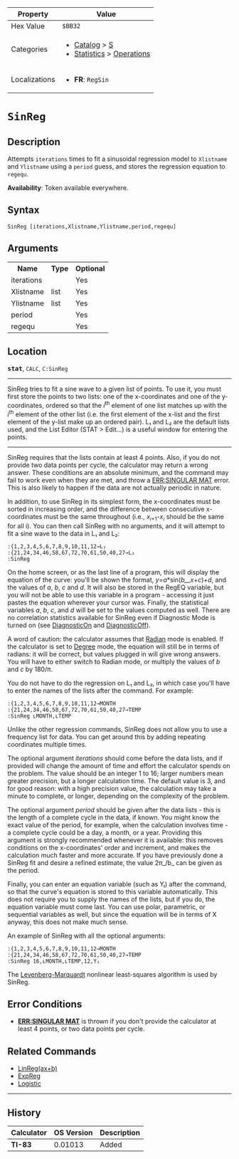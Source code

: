| Property      | Value |
|---------------|-------|
| Hex Value     | `$BB32`|
| Categories    | <ul><li>[Catalog](<../categories/Catalog.md>) > [S](<../categories/Catalog.md#S>)</li><li>[Statistics](<../categories/Statistics.md>) > [Operations](<../categories/Statistics.md#Operations>)</li></ul> |
| Localizations | <ul><li><b>FR</b>: `RegSin `</li></ul> |

# `SinReg `

## Description
Attempts `iterations` times to fit a sinusoidal regression model to `Xlistname` and `Ylistname` using a `period` guess, and stores the regression equation to `regequ`.


<b>Availability</b>: Token available everywhere.

## Syntax
`SinReg [iterations,Xlistname,Ylistname,period,regequ]`

## Arguments
<table>
<tr><th>Name</th><th>Type</th><th>Optional</th></tr>

<tr><td>iterations</td><td></td><td>Yes</td></tr>

<tr><td>Xlistname</td><td>list</td><td>Yes</td></tr>

<tr><td>Ylistname</td><td>list</td><td>Yes</td></tr>

<tr><td>period</td><td></td><td>Yes</td></tr>

<tr><td>regequ</td><td></td><td>Yes</td></tr>

</table>

## Location
<tt><kbd><b>stat</b></kbd></tt>, `CALC`, `C:SinReg`
<hr>

SinReg tries to fit a sine wave to a given list of points. To use it, you must first store the points to two lists: one of the x-coordinates and one of the y-coordinates, ordered so that the _i_<sup>th</sup> element of one list matches up with the _i_<sup>th</sup> element of the other list (i.e. the first element of the x-list and the first element of the y-list make up an ordered pair). L₁ and L₂ are the default lists used, and the List Editor (STAT > Edit…) is a useful window for entering the points.

___

SinReg requires that the lists contain at least 4 points. Also, if you do not provide two data points per cycle, the calculator may return a wrong answer. These conditions are an absolute minimum, and the command may fail to work even when they are met, and throw a [ERR:SINGULAR MAT](errors#singularmat) error. This is also likely to happen if the data are not actually periodic in nature.

In addition, to use SinReg in its simplest form, the x-coordinates must be sorted in increasing order, and the difference between consecutive x-coordinates must be the same throughout (i.e., _x_<sub>𝑖+1</sub>-_x_<sub>𝑖</sub> should be the same for all i). You can then call SinReg with no arguments, and it will attempt to fit a sine wave to the data in L₁ and L₂:

```ti-basic
:{1,2,3,4,5,6,7,8,9,10,11,12→L₁
:{21,24,34,46,58,67,72,70,61,50,40,27→L₂
:SinReg
```

On the home screen, or as the last line of a program, this will display the equation of the curve: you'll be shown the format, _y_=_a_*sin(_b__x_+_c_)+_d_, and the values of _a_, _b_, _c_ and _d_. It will also be stored in the RegEQ variable, but you will not be able to use this variable in a program - accessing it just pastes the equation wherever your cursor was. Finally, the statistical variables _a_, _b_, _c_, and _d_ will be set to the values computed as well. There are no correlation statistics available for SinReg even if Diagnostic Mode is turned on (see [DiagnosticOn](DiagnosticOn.md) and [DiagnosticOff](DiagnosticOff.md)).

A word of caution: the calculator assumes that [Radian](radian-mode) mode is enabled. If the calculator is set to [Degree](degree-mode) mode, the equation will still be in terms of radians: it will be correct, but values plugged in will give wrong answers. You will have to either switch to Radian mode, or multiply the values of _b_ and _c_ by 180/π.

You do not have to do the regression on L₁ and L₂, in which case you'll have to enter the names of the lists after the command. For example:

```ti-basic
:{1,2,3,4,5,6,7,8,9,10,11,12→MONTH
:{21,24,34,46,58,67,72,70,61,50,40,27→TEMP
:SinReg ʟMONTH,ʟTEMP
```

Unlike the other regression commands, SinReg does not allow you to use a frequency list for data. You can get around this by adding repeating coordinates multiple times.

The optional argument _iterations_ should come before the data lists, and if provided will change the amount of time and effort the calculator spends on the problem. The value should be an integer 1 to 16; larger numbers mean greater precision, but a longer calculation time. The default value is 3, and for good reason: with a high precision value, the calculation may take a minute to complete, or longer, depending on the complexity of the problem.

The optional argument _period_ should be given after the data lists - this is the length of a complete cycle in the data, if known. You might know the exact value of the period, for example, when the calculation involves time - a complete cycle could be a day, a month, or a year. Providing this argument is strongly recommended whenever it is available: this removes conditions on the x-coordinates' order and increment, and makes the calculation much faster and more accurate. If you have previously done a SinReg fit and desire a refined estimate, the value 2π_/b_ can be given as the period.

Finally, you can enter an equation variable (such as Y₁) after the command, so that the curve's equation is stored to this variable automatically. This does not require you to supply the names of the lists, but if you do, the equation variable must come last. You can use polar, parametric, or sequential variables as well, but since the equation will be in terms of X anyway, this does not make much sense.

An example of SinReg with all the optional arguments:

```ti-basic
:{1,2,3,4,5,6,7,8,9,10,11,12→MONTH
:{21,24,34,46,58,67,72,70,61,50,40,27→TEMP
:SinReg 16,ʟMONTH,ʟTEMP,12,Y₁
```

The [Levenberg-Marquardt](http://en.wikipedia.org/wiki/Levenberg-Marquardt_algorithm) nonlinear least-squares algorithm is used by SinReg.

## Error Conditions

*   **[ERR:SINGULAR MAT](errors#singularmat)** is thrown if you don't provide the calculator at least 4 points, or two data points per cycle.

## Related Commands

*   [LinReg(ax+b)](linreg-ax-b)
*   [ExpReg](ExpReg.md)
*   [Logistic](Logistic.md)

___

## History
| Calculator | OS Version | Description |
|------------|------------|-------------|
| <b>TI-83</b> | 0.01013 | Added |


